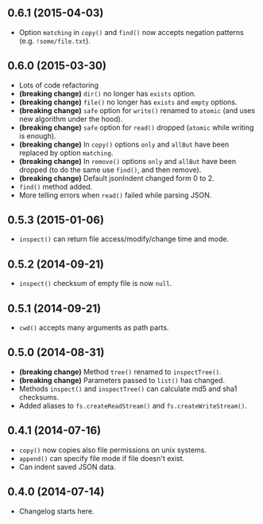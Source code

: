 0.6.1 (2015-04-03)
-------------------
* Option `matching` in `copy()` and `find()` now accepts negation patterns (e.g. `!some/file.txt`).

0.6.0 (2015-03-30)
-------------------
* Lots of code refactoring
* **(breaking change)** `dir()` no longer has `exists` option.
* **(breaking change)** `file()` no longer has `exists` and `empty` options.
* **(breaking change)** `safe` option for `write()` renamed to `atomic` (and uses new algorithm under the hood).
* **(breaking change)** `safe` option for `read()` dropped (`atomic` while writing is enough).
* **(breaking change)** In `copy()` options `only` and `allBut` have been replaced by option `matching`.
* **(breaking change)** In `remove()` options `only` and `allBut` have been dropped (to do the same use `find()`, and then remove).
* **(breaking change)** Default jsonIndent changed form 0 to 2.
* `find()` method added.
* More telling errors when `read()` failed while parsing JSON.

0.5.3 (2015-01-06)
-------------------
* `inspect()` can return file access/modify/change time and mode.

0.5.2 (2014-09-21)
-------------------
* `inspect()` checksum of empty file is now `null`.

0.5.1 (2014-09-21)
-------------------
* `cwd()` accepts many arguments as path parts.

0.5.0 (2014-08-31)
-------------------
* **(breaking change)** Method `tree()` renamed to `inspectTree()`.
* **(breaking change)** Parameters passed to `list()` has changed.
* Methods `inspect()` and `inspectTree()` can calculate md5 and sha1 checksums.
* Added aliases to `fs.createReadStream()` and `fs.createWriteStream()`.

0.4.1 (2014-07-16)
-------------------
* `copy()` now copies also file permissions on unix systems.
* `append()` can specify file mode if file doesn't exist.
* Can indent saved JSON data.

0.4.0 (2014-07-14)
-------------------
* Changelog starts here.
